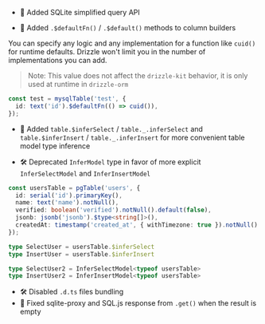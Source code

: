 - 🎉 Added SQLite simplified query API

- 🎉 Added `.$defaultFn()` / `.$default()` methods to column builders

You can specify any logic and any implementation for a function like `cuid()` for runtime defaults. Drizzle won't limit you in the number of implementations you can add.

> Note: This value does not affect the `drizzle-kit` behavior, it is only used at runtime in `drizzle-orm`

```ts
const test = mysqlTable('test', {
  id: text('id').$defaultFn(() => cuid()),
});
```

- 🎉 Added `table.$inferSelect` / `table._.inferSelect` and `table.$inferInsert` / `table._.inferInsert` for more convenient table model type inference

- 🛠 Deprecated `InferModel` type in favor of more explicit `InferSelectModel` and `InferInsertModel`

```ts
const usersTable = pgTable('users', {
  id: serial('id').primaryKey(),
  name: text('name').notNull(),
  verified: boolean('verified').notNull().default(false),
  jsonb: jsonb('jsonb').$type<string[]>(),
  createdAt: timestamp('created_at', { withTimezone: true }).notNull().defaultNow(),
});

type SelectUser = usersTable.$inferSelect
type InsertUser = usersTable.$inferInsert

type SelectUser2 = InferSelectModel<typeof usersTable>
type InsertUser2 = InferInsertModel<typeof usersTable>
```

- 🛠 Disabled `.d.ts` files bundling
- 🐛 Fixed sqlite-proxy and SQL.js response from `.get()` when the result is empty
